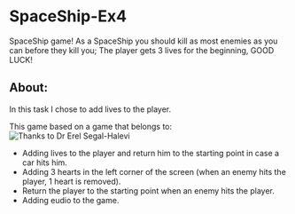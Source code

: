 # SpaceShip-Ex4
SpaceShip game!
As a SpaceShip you should kill as most enemies as you can before they kill you;
The player gets 3 lives for the beginning, 
GOOD LUCK!

## About:
In this task I chose to add lives to the player.

This game based on a game that belongs to:
![Thanks to Dr Erel Segal-Halevi](https://github.com/gamedev-at-ariel/02-prefabs-triggers)


* Adding lives to the player and return him to the starting point in case a car hits him.
* Adding 3 hearts in the left corner of the screen (when an enemy hits the player, 1 heart is removed).
* Return the player to the starting point when an enemy hits the player.
* Adding eudio to the game.
</div>
